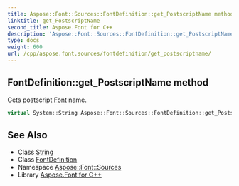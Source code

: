 ```yaml
---
title: Aspose::Font::Sources::FontDefinition::get_PostscriptName method
linktitle: get_PostscriptName
second_title: Aspose.Font for C++
description: 'Aspose::Font::Sources::FontDefinition::get_PostscriptName method. Gets postscript Font name in C++.'
type: docs
weight: 600
url: /cpp/aspose.font.sources/fontdefinition/get_postscriptname/
---
```

## FontDefinition::get_PostscriptName method


Gets postscript [Font](../../../aspose.font/font/) name.

```cpp
virtual System::String Aspose::Font::Sources::FontDefinition::get_PostscriptName()
```

## See Also

* Class [String](../../../system/string/)
* Class [FontDefinition](../)
* Namespace [Aspose::Font::Sources](../../)
* Library [Aspose.Font for C++](../../../)
